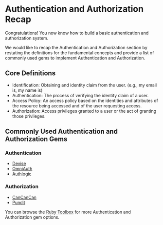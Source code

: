 # Authentication and Authorization Recap

Congratulations! You now know how to build a basic authentication and authorization system.

We would like to recap the Authentication and Authorization section by restating the definitions for the fundamental concepts and provide a list of commonly used gems to implement Authentication and Authorization.

## Core Definitions
- Identification: Obtaining and identity claim from the user. (e.g., my email is, my name is)
- Authentication: The process of verifying the identity claim of a user.
- Access Policy: An access policy based on the identities and attributes of the resource being accessed and of the user requesting access.
- Authorization: Access privileges granted to a user or the act of granting those privileges.

## Commonly Used Authentication and Authorization  Gems

### Authentication

- [Devise](https://github.com/plataformatec/devise)
- [OmniAuth](https://github.com/omniauth/omniauth)
- [Authlogic](https://github.com/binarylogic/authlogic)

### Authorization

- [CanCanCan](https://github.com/plataformatec/devise)
- [Pundit](https://github.com/varvet/pundit)

You can browse the [Ruby Toolbox](https://www.ruby-toolbox.com/) for more Authentication and Authorization gem options.